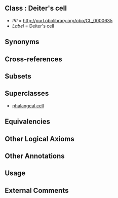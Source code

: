 
## Class : Deiter's cell

 * *IRI* = http://purl.obolibrary.org/obo/CL_0000635
 * *Label* = Deiter's cell

## Synonyms


## Cross-references


## Subsets


## Superclasses

 * [phalangeal cell](../../CL/65/CL_0002165.md)

## Equivalencies


## Other Logical Axioms


## Other Annotations


## Usage


## External Comments

